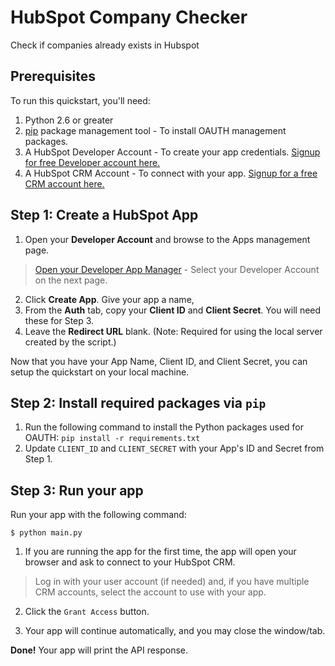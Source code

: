 # HubSpot Company Checker

Check if companies already exists in Hubspot

## Prerequisites

To run this quickstart, you'll need:

1. Python 2.6 or greater
2. [pip](https://pypi.python.org/pypi/pip) package management tool - To install OAUTH management packages.
3. A HubSpot Developer Account - To create your app credentials. [Signup for free Developer account here.](https://developers.hubspot.com/get-started?utm_source=khlavka-hubspotquickstartpython&utm_medium=git)
4. A HubSpot CRM Account - To connect with your app. [Signup for a free CRM account here.](https://www.hubspot.com/products/get-started?utm_source=khlavka-hubspotquickstartpython&utm_medium=git)

## Step 1: Create a HubSpot App

1. Open your **Developer Account** and browse to the Apps management page.

> <a href="https://app.hubspot.com/l/developer/applications" target="_blank">Open your Developer App Manager</a> - Select your Developer Account on the next page.

2. Click **Create App**. Give your app a name,
3. From the **Auth** tab, copy your **Client ID** and **Client Secret**. You will need these for Step 3.
4. Leave the **Redirect URL** blank. (Note: Required for using the local server created by the script.)

Now that you have your App Name, Client ID, and Client Secret, you can setup the quickstart on your local machine.

## Step 2: Install required packages via `pip`

1. Run the following command to install the Python packages used for OAUTH: `pip install -r requirements.txt`
2. Update `CLIENT_ID` and `CLIENT_SECRET` with your App's ID and Secret from Step 1.

## Step 3: Run your app

Run your app with the following command:

    $ python main.py

1. If you are running the app for the first time, the app will open your browser and ask to connect to your HubSpot CRM.

> Log in with your user account (if needed) and, if you have multiple CRM accounts, select the account to use with your app.

2. Click the `Grant Access` button.

3. Your app will continue automatically, and you may close the window/tab.

**Done!** Your app will print the API response.

